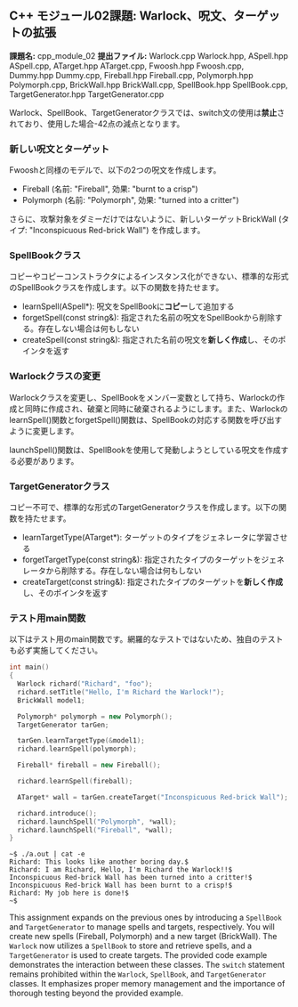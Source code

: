 ## C++ モジュール02課題: Warlock、呪文、ターゲットの拡張

**課題名:** cpp_module_02
**提出ファイル:** Warlock.cpp Warlock.hpp, ASpell.hpp ASpell.cpp, ATarget.hpp ATarget.cpp, Fwoosh.hpp Fwoosh.cpp, Dummy.hpp Dummy.cpp, Fireball.hpp Fireball.cpp, Polymorph.hpp Polymorph.cpp, BrickWall.hpp BrickWall.cpp, SpellBook.hpp SpellBook.cpp, TargetGenerator.hpp TargetGenerator.cpp

Warlock、SpellBook、TargetGeneratorクラスでは、switch文の使用は**禁止**されており、使用した場合-42点の減点となります。

### 新しい呪文とターゲット

Fwooshと同様のモデルで、以下の2つの呪文を作成します。

* Fireball (名前: "Fireball", 効果: "burnt to a crisp")
* Polymorph (名前: "Polymorph", 効果: "turned into a critter")

さらに、攻撃対象をダミーだけではないように、新しいターゲットBrickWall (タイプ: "Inconspicuous Red-brick Wall") を作成します。

### SpellBookクラス

コピーやコピーコンストラクタによるインスタンス化ができない、標準的な形式のSpellBookクラスを作成します。以下の関数を持たせます。

* learnSpell(ASpell*): 呪文をSpellBookに**コピー**して追加する
* forgetSpell(const string&): 指定された名前の呪文をSpellBookから削除する。存在しない場合は何もしない
* createSpell(const string&): 指定された名前の呪文を**新しく作成**し、そのポインタを返す

### Warlockクラスの変更

Warlockクラスを変更し、SpellBookをメンバー変数として持ち、Warlockの作成と同時に作成され、破棄と同時に破棄されるようにします。また、WarlockのlearnSpell()関数とforgetSpell()関数は、SpellBookの対応する関数を呼び出すように変更します。

launchSpell()関数は、SpellBookを使用して発動しようとしている呪文を作成する必要があります。

### TargetGeneratorクラス

コピー不可で、標準的な形式のTargetGeneratorクラスを作成します。以下の関数を持たせます。

* learnTargetType(ATarget*): ターゲットのタイプをジェネレータに学習させる
* forgetTargetType(const string&): 指定されたタイプのターゲットをジェネレータから削除する。存在しない場合は何もしない
* createTarget(const string&): 指定されたタイプのターゲットを**新しく作成**し、そのポインタを返す

### テスト用main関数

以下はテスト用のmain関数です。網羅的なテストではないため、独自のテストも必ず実施してください。

```c++
int main()
{
  Warlock richard("Richard", "foo");
  richard.setTitle("Hello, I'm Richard the Warlock!");
  BrickWall model1;

  Polymorph* polymorph = new Polymorph();
  TargetGenerator tarGen;

  tarGen.learnTargetType(&model1);
  richard.learnSpell(polymorph);

  Fireball* fireball = new Fireball();

  richard.learnSpell(fireball);

  ATarget* wall = tarGen.createTarget("Inconspicuous Red-brick Wall");

  richard.introduce();
  richard.launchSpell("Polymorph", *wall);
  richard.launchSpell("Fireball", *wall);
}
```

```
~$ ./a.out | cat -e
Richard: This looks like another boring day.$
Richard: I am Richard, Hello, I'm Richard the Warlock!!$
Inconspicuous Red-brick Wall has been turned into a critter!$
Inconspicuous Red-brick Wall has been burnt to a crisp!$
Richard: My job here is done!$
~$
```

This assignment expands on the previous ones by introducing a `SpellBook` and `TargetGenerator` to manage spells and targets, respectively.  You will create new spells (Fireball, Polymorph) and a new target (BrickWall).  The `Warlock` now utilizes a `SpellBook` to store and retrieve spells, and a `TargetGenerator` is used to create targets.  The provided code example demonstrates the interaction between these classes. The `switch` statement remains prohibited within the `Warlock`, `SpellBook`, and `TargetGenerator` classes.  It emphasizes proper memory management and the importance of thorough testing beyond the provided example.
